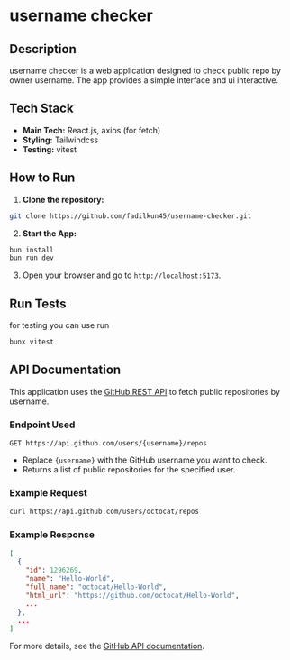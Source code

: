 # username checker

## Description

username checker is a web application designed to check public repo by owner username. The app provides a simple interface and ui interactive.

## Tech Stack

- **Main Tech:** React.js, axios (for fetch)
- **Styling:** Tailwindcss
- **Testing:** vitest

## How to Run

1. **Clone the repository:**

```bash
git clone https://github.com/fadilkun45/username-checker.git
```

2. **Start the App:**

```bash
bun install
bun run dev
```

3. Open your browser and go to `http://localhost:5173`.

## Run Tests

for testing you can use run

```bash
bunx vitest
```

## API Documentation

This application uses the [GitHub REST API](https://docs.github.com/en/rest) to fetch public repositories by username.

### Endpoint Used

```
GET https://api.github.com/users/{username}/repos
```

- Replace `{username}` with the GitHub username you want to check.
- Returns a list of public repositories for the specified user.

### Example Request

```bash
curl https://api.github.com/users/octocat/repos
```

### Example Response

```json
[
  {
    "id": 1296269,
    "name": "Hello-World",
    "full_name": "octocat/Hello-World",
    "html_url": "https://github.com/octocat/Hello-World",
    ...
  },
  ...
]
```

For more details, see the [GitHub API documentation](https://docs.github.com/en/rest/reference/repos#list-repositories-for-a-user).
